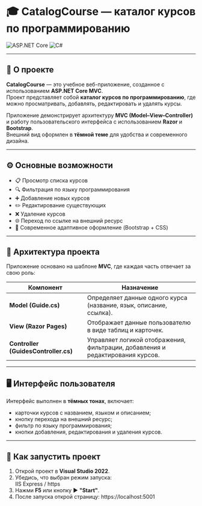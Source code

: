 # 🎓 CatalogCourse — каталог курсов по программированию

![ASP.NET Core](https://img.shields.io/badge/ASP.NET%20Core-8.0-blue)
![C#](https://img.shields.io/badge/Language-C%23-239120?logo=csharp)

---

## 📖 О проекте

**CatalogCourse** — это учебное веб-приложение, созданное с использованием **ASP.NET Core MVC**.  
Проект представляет собой **каталог курсов по программированию**, где можно просматривать, добавлять, редактировать и удалять курсы.  

Приложение демонстрирует архитектуру **MVC (Model–View–Controller)** и работу пользовательского интерфейса с использованием **Razor** и **Bootstrap**.  
Внешний вид оформлен в **тёмной теме** для удобства и современного дизайна.

---

## ⚙️ Основные возможности

- 📋 Просмотр списка курсов  
- 🔍 Фильтрация по языку программирования  
- ➕ Добавление новых курсов  
- ✏️ Редактирование существующих  
- ❌ Удаление курсов  
- 🌐 Переход по ссылке на внешний ресурс  
- 🎨 Современное адаптивное оформление (Bootstrap + CSS)

---

## 🧱 Архитектура проекта

Приложение основано на шаблоне **MVC**, где каждая часть отвечает за свою роль:

| Компонент | Назначение |
|------------|-------------|
| **Model (Guide.cs)** | Определяет данные одного курса (название, язык, описание, ссылка). |
| **View (Razor Pages)** | Отображает данные пользователю в виде таблиц и карточек. |
| **Controller (GuidesController.cs)** | Управляет логикой отображения, фильтрации, добавления и редактирования курсов. |

---

## 🖥 Интерфейс пользователя

Интерфейс выполнен в **тёмных тонах**, включает:
- карточки курсов с названием, языком и описанием;
- кнопку перехода на внешний ресурс;
- фильтр по языку программирования;
- кнопки добавления, редактирования и удаления курсов.

---

## 🚀 Как запустить проект

1. Открой проект в **Visual Studio 2022**.  
2. Убедись, что выбран режим запуска:  
IIS Express / https
3. Нажми **F5** или кнопку ▶️ **"Start"**.  
4. После запуска открой страницу:
https://localhost:5001
